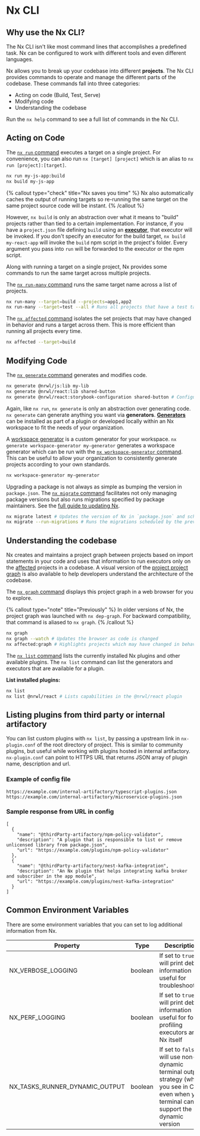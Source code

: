 # Nx CLI

## Why use the Nx CLI?

The Nx CLI isn't like most command lines that accomplishes a predefined task. Nx can be configured to work with
different tools and even different languages.

Nx allows you to break up your codebase into different **projects**. The Nx CLI provides commands to operate and manage the different parts of the codebase. These commands fall into three categories:

- Acting on code (Build, Test, Serve)
- Modifying code
- Understanding the codebase

Run the `nx help` command to see a full list of commands in the Nx CLI.

## Acting on Code

The [`nx run` command](/nx/run) executes a target on a single project. For convenience, you can also
run `nx [target] [project]` which is an alias to `nx run [project]:[target]`.

```bash
nx run my-js-app:build
nx build my-js-app
```

{% callout type="check" title="Nx saves you time" %}
Nx also automatically caches the output of running targets so re-running the same target on the same project source code will be instant.
{% /callout %}

However, `nx build` is only an abstraction over what it means to "build" projects rather than tied to a certain
implementation. For instance, if you have a `project.json` file defining `build` using
an **[executor](/executors/using-builders)**, that executor will be invoked. If you don't specify an
executor for the build target, `nx build my-react-app` will invoke the `build` npm script in the project's folder. Every
argument you pass into `run` will be forwarded to the executor or the npm script.

Along with running a target on a single project, Nx provides some commands to run the same target across multiple
projects.

The [`nx run-many` command](/nx/run-many) runs the same target name across a list of projects.

```bash
nx run-many --target=build --projects=app1,app2
nx run-many --target=test --all # Runs all projects that have a test target, use this sparingly.
```

The [`nx affected` command](/nx/affected) isolates the set projects that may have changed in behavior and
runs a target across them. This is more efficient than running all projects every time.

```bash
nx affected --target=build
```

## Modifying Code

The [`nx generate` command](/nx/generate) generates and modifies code.

```bash
nx generate @nrwl/js:lib my-lib
nx generate @nrwl/react:lib shared-button
nx generate @nrwl/react:storybook-configuration shared-button # Configures storybook for a UI library
```

Again, like `nx run`, `nx generate` is only an abstraction over generating code. `nx generate` can generate anything you
want via **generators**. **[Generators](/generators/using-generators)** can be installed as part of a
plugin or developed locally within an Nx workspace to fit the needs of your organization.

A [workspace generator](/generators/workspace-generators) is a custom generator for your
workspace. `nx generate workspace-generator my-generator` generates a workspace generator which can be run with
the [`nx workspace-generator` command](/nx/workspace-generator). This can be useful to allow your
organization to consistently generate projects according to your own standards.

```bash
nx workspace-generator my-generator
```

Upgrading a package is not always as simple as bumping the version in `package.json`.
The [`nx migrate` command](/nx/migrate) facilitates not only managing package versions but also runs
migrations specified by package maintainers. See
the [full guide to updating Nx](/using-nx/updating-nx).

```bash
nx migrate latest # Updates the version of Nx in `package.json` and schedules migrations to be run
nx migrate --run-migrations # Runs the migrations scheduled by the previous command.
```

## Understanding the codebase

Nx creates and maintains a project graph between projects based on import statements in your code and uses that
information to run executors only on the [affected](/nx/affected) projects in a codebase. A visual
version of the [project project graph](/structure/dependency-graph) is also available to help developers
understand the architecture of the codebase.

The [`nx graph` command](/nx/dep-graph) displays this project graph in a web browser for you to
explore.

{% callout type="note" title="Previously" %}
In older versions of Nx, the project graph was launched with `nx dep-graph`. For backward compatibility, that command is aliased to `nx graph`.
{% /callout %}

```bash
nx graph
nx graph --watch # Updates the browser as code is changed
nx affected:graph # Highlights projects which may have changed in behavior
```

The [`nx list` command](/nx/list) lists the currently installed Nx plugins and other available plugins.
The `nx list` command can list the generators and executors that are available for a plugin.

**List installed plugins:**

```bash
nx list
nx list @nrwl/react # Lists capabilities in the @nrwl/react plugin
```

## Listing plugins from third party or internal artifactory

You can list custom plugins with `nx list`, by passing a upstream link in `nx-plugin.conf` of the root directory of project.
This is similar to community plugins, but useful while working with plugins hosted in internal artifactory. `nx-plugin.conf` can point to HTTPS URL that returns JSON array of plugin name, description and url.

### Example of config file

```
https://example.com/internal-artifactory/typescript-plugins.json
https://example.com/internal-artifactory/microservice-plugins.json
```

### Sample response from URL in config

```
[
  {
    "name": "@thirdParty-artifactory/npm-policy-validator",
    "description": "A plugin that is responsible to list or remove unlicensed library from package.json",
    "url": "https://example.com/plugins/npm-policy-validator"
  },
  {
    "name": "@thirdParty-artifactory/nest-kafka-integration",
    "description": "An Nx plugin that helps integrating kafka broker and subscriber in the app module",
    "url": "https://example.com/plugins/nest-kafka-integration"
  }
]
```

## Common Environment Variables

There are some environment variables that you can set to log additional information from Nx.

| Property                       | Type    | Description                                                                                                                                   |
| ------------------------------ | ------- | --------------------------------------------------------------------------------------------------------------------------------------------- |
| NX_VERBOSE_LOGGING             | boolean | If set to `true`, will print debug information useful for troubleshooting                                                                     |
| NX_PERF_LOGGING                | boolean | If set to `true`, will print debug information useful for for profiling executors and Nx itself                                               |
| NX_TASKS_RUNNER_DYNAMIC_OUTPUT | boolean | If set to `false`, will use non-dynamic terminal output strategy (what you see in CI), even when you terminal can support the dynamic version |
